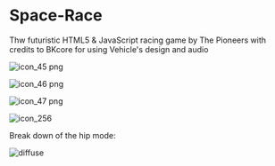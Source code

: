 # Space-Race
Thw futuristic HTML5 & JavaScript racing game by The Pioneers with credits to BKcore for using Vehicle's design and audio

![icon_45 png](https://github.com/user-attachments/assets/11e37391-c432-4036-a1d4-b6c96e4f97fe)

![icon_46 png](https://github.com/user-attachments/assets/165c9b4b-8874-45d2-8e99-b583dd5fa541)

![icon_47 png](https://github.com/user-attachments/assets/18742e84-6e6d-4014-8a05-13825911a622)

![icon_256](https://github.com/user-attachments/assets/d6282d1b-a84c-4705-8a2d-9c85bfd13b60)

Break down of the hip mode:

![diffuse](https://github.com/user-attachments/assets/f99e6ad3-4347-4f22-836d-2f65bdaa253c)
